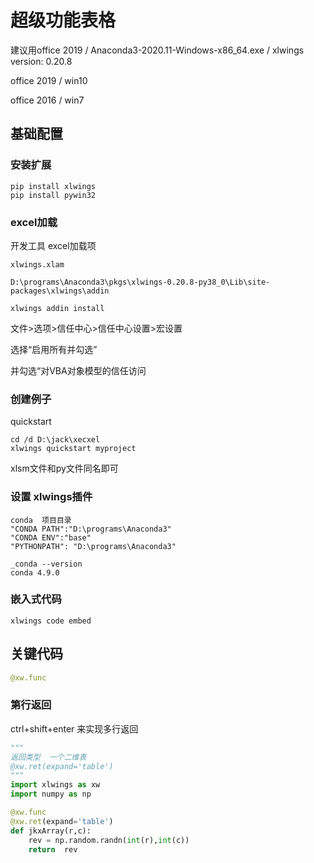 # 超级功能表格

建议用office 2019 / Anaconda3-2020.11-Windows-x86_64.exe  /  xlwings version: 0.20.8

office 2019 / win10

office 2016 / win7

## 基础配置

### 安装扩展

```
pip install xlwings
pip install pywin32
```

### excel加载

开发工具 excel加载项

```
xlwings.xlam

D:\programs\Anaconda3\pkgs\xlwings-0.20.8-py38_0\Lib\site-packages\xlwings\addin
```

```
xlwings addin install
```



文件>选项>信任中心>信任中心设置>宏设置

选择“启用所有并勾选” 

并勾选“对VBA对象模型的信任访问

### 创建例子

quickstart

```
cd /d D:\jack\xecxel
xlwings quickstart myproject
```

xlsm文件和py文件同名即可

### 设置 xlwings插件

```
conda  项目目录
"CONDA PATH":"D:\programs\Anaconda3"
"CONDA ENV":"base"
"PYTHONPATH": "D:\programs\Anaconda3"

_conda --version
conda 4.9.0
```

### 嵌入式代码

```
xlwings code embed
```

## 关键代码

```python
@xw.func
```





### 第行返回

ctrl+shift+enter  来实现多行返回

```python
""" 
返回类型  一个二维表
@xw.ret(expand='table')
"""
import xlwings as xw
import numpy as np

@xw.func
@xw.ret(expand='table')
def jkxArray(r,c):
    rev = np.random.randn(int(r),int(c)) 
    return  rev
```



















